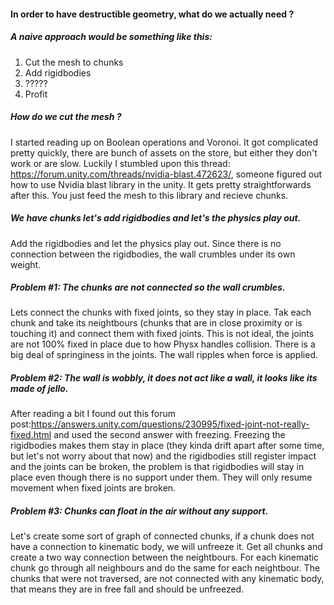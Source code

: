 #### In order to have destructible geometry, what do we actually need ?

##### A naive approach would be something like this:
1) Cut the mesh to chunks
2) Add rigidbodies
3) ?????
4) Profit

##### How do we cut the mesh ?
I started reading up on Boolean operations and Voronoi. It got complicated pretty quickly, there are bunch of assets on the store, but either they don't work or are slow. Luckily I stumbled upon this thread: https://forum.unity.com/threads/nvidia-blast.472623/, someone figured out how to use Nvidia blast library in the unity. It gets pretty straightforwards after this. You just feed the mesh to this library and recieve chunks.

##### We have chunks let's add rigidbodies and let's the physics play out.
Add the rigidbodies and let the physics play out. Since there is no connection between the rigidbodies, the wall crumbles under its own weight.

##### Problem #1: The chunks are not connected so the wall crumbles.
Lets connect the chunks with fixed joints, so they stay in place. Tak each chunk and take its neightbours (chunks that are in close proximity or is touching it) and connect them with fixed joints. This is not ideal, the joints are not 100% fixed in place due to how Physx handles collision. There is a big deal of springiness in the joints. The wall ripples when force is applied.

##### Problem #2: The wall is wobbly, it does not act like a wall, it looks like its made of jello.
After reading a bit I found out this forum post:https://answers.unity.com/questions/230995/fixed-joint-not-really-fixed.html and used the second answer with freezing. Freezing the rigidbodies makes them stay in place (they kinda drift apart after some time, but let's not worry about that now) and the rigidbodies still register impact and the joints can be broken, the problem is that rigidbodies will stay in place even though there is no support under them. They will only resume movement when fixed joints are broken.

##### Problem #3: Chunks can float in the air without any support.
Let's create some sort of graph of connected chunks, if a chunk does not have a connection to kinematic body, we will unfreeze it. Get all chunks and create a two way connection between the neightbours. For each kinematic chunk go through all neighbours and do the same for each neightbour. The chunks that were not traversed, are not connected with any kinematic body, that means they are in free fall and should be unfreezed.
